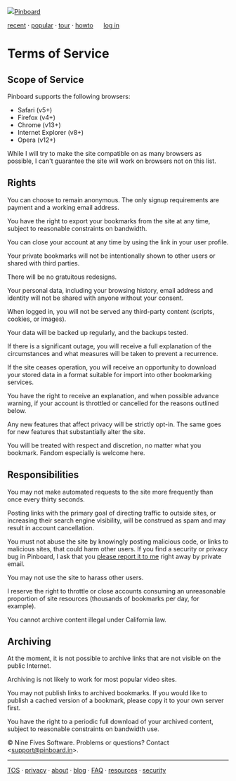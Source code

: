  [![](/blue-pin.png)](https://pinboard.in/recent)[Pinboard](https://pinboard.in/)

[recent](https://pinboard.in/recent/) ‧ [popular](https://pinboard.in/popular/) ‧ [tour](https://pinboard.in/tour/) ‧ [howto](https://pinboard.in/howto/)      [log in](https://pinboard.in/)

Terms of Service
================

Scope of Service
----------------

Pinboard supports the following browsers:

* Safari (v5+)
* Firefox (v4+)
* Chrome (v13+)
* Internet Explorer (v8+)
* Opera (v12+)

While I will try to make the site compatible on as many browsers as possible, I can't guarantee the site will work on browsers not on this list.

  

Rights
------

You can choose to remain anonymous. The only signup requirements are payment and a working email address.

You have the right to export your bookmarks from the site at any time, subject to reasonable constraints on bandwidth.

You can close your account at any time by using the link in your user profile.

Your private bookmarks will not be intentionally shown to other users or shared with third parties.

There will be no gratuitous redesigns.

Your personal data, including your browsing history, email address and identity will not be shared with anyone without your consent.

When logged in, you will not be served any third-party content (scripts, cookies, or images).

Your data will be backed up regularly, and the backups tested.

If there is a significant outage, you will receive a full explanation of the circumstances and what measures will be taken to prevent a recurrence.

If the site ceases operation, you will receive an opportunity to download your stored data in a format suitable for import into other bookmarking services.

You have the right to receive an explanation, and when possible advance warning, if your account is throttled or cancelled for the reasons outlined below.

Any new features that affect privacy will be strictly opt-in. The same goes for new features that substantially alter the site.

You will be treated with respect and discretion, no matter what you bookmark. Fandom especially is welcome here.

  

Responsibilities
----------------

You may not make automated requests to the site more frequently than once every thirty seconds.

Posting links with the primary goal of directing traffic to outside sites, or increasing their search engine visibility, will be construed as spam and may result in account cancellation.

You must not abuse the site by knowingly posting malicious code, or links to malicious sites, that could harm other users. If you find a security or privacy bug in Pinboard, I ask that you [please report it to me](https://pinboard.in/security/) right away by private email.

You may not use the site to harass other users.

I reserve the right to throttle or close accounts consuming an unreasonable proportion of site resources (thousands of bookmarks per day, for example).

You cannot archive content illegal under California law.

  

Archiving
---------

At the moment, it is not possible to archive links that are not visible on the public Internet.

Archiving is not likely to work for most popular video sites.

You may not publish links to archived bookmarks. If you would like to publish a cached version of a bookmark, please copy it to your own server first.

You have the right to a periodic full download of your archived content, subject to reasonable constraints on bandwidth use.

  

© Nine Fives Software. Problems or questions? Contact <[support@pinboard.in](mailto:support@pinboard.in)\>.  

* * *

[TOS](https://pinboard.in/tos/) ‧ [privacy](https://pinboard.in/privacy/) ‧ [about](https://pinboard.in/about/) ‧ [blog](http://blog.pinboard.in/) ‧ [FAQ](https://pinboard.in/faq/) ‧ [resources](https://pinboard.in/resources/) ‧ [security](https://pinboard.in/security/)